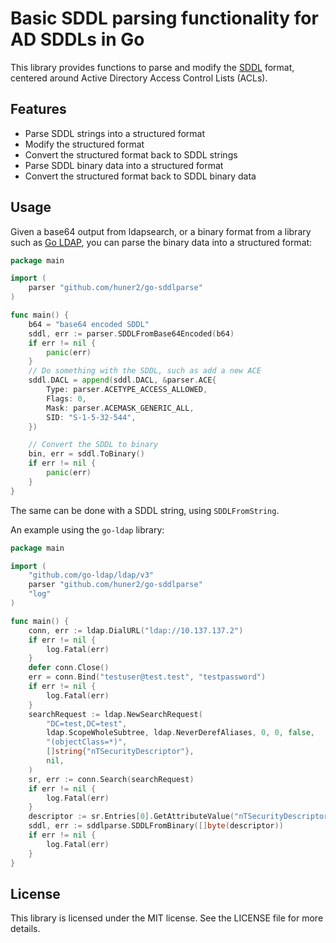 # Basic SDDL parsing functionality for AD SDDLs in Go

This library provides functions to parse and modify the [SDDL](https://msdn.microsoft.com/en-us/library/cc230366.aspx) format, centered around Active Directory Access Control Lists (ACLs).

## Features

* Parse SDDL strings into a structured format
* Modify the structured format
* Convert the structured format back to SDDL strings
* Parse SDDL binary data into a structured format
* Convert the structured format back to SDDL binary data

## Usage

Given a base64 output from ldapsearch, or a binary format from
a library such as [Go LDAP](github.com/go-ldap/ldap), you can
parse the binary data into a structured format:

```go
package main

import (
    parser "github.com/huner2/go-sddlparse"
)

func main() {
    b64 = "base64 encoded SDDL"
    sddl, err := parser.SDDLFromBase64Encoded(b64)
    if err != nil {
        panic(err)
    }
    // Do something with the SDDL, such as add a new ACE
    sddl.DACL = append(sddl.DACL, &parser.ACE{
        Type: parser.ACETYPE_ACCESS_ALLOWED,
        Flags: 0,
        Mask: parser.ACEMASK_GENERIC_ALL,
        SID: "S-1-5-32-544",
    })

    // Convert the SDDL to binary
    bin, err = sddl.ToBinary()
    if err != nil {
        panic(err)
    }
}
```

The same can be done with a SDDL string, using `SDDLFromString`.

An example using the `go-ldap` library:

```go
package main

import (
    "github.com/go-ldap/ldap/v3"
    parser "github.com/huner2/go-sddlparse"
    "log"
)

func main() {
    conn, err := ldap.DialURL("ldap://10.137.137.2")
    if err != nil {
        log.Fatal(err)
    }
    defer conn.Close()
    err = conn.Bind("testuser@test.test", "testpassword")
    if err != nil {
        log.Fatal(err)
    }
    searchRequest := ldap.NewSearchRequest(
        "DC=test,DC=test",
        ldap.ScopeWholeSubtree, ldap.NeverDerefAliases, 0, 0, false,
        "(objectClass=*)",
        []string{"nTSecurityDescriptor"},
        nil,
    )
    sr, err := conn.Search(searchRequest)
    if err != nil {
        log.Fatal(err)
    }
    descriptor := sr.Entries[0].GetAttributeValue("nTSecurityDescriptor")
    sddl, err := sddlparse.SDDLFromBinary([]byte(descriptor))
    if err != nil {
        log.Fatal(err)
    }
}

```

## License

This library is licensed under the MIT license. See the LICENSE file for more details.
